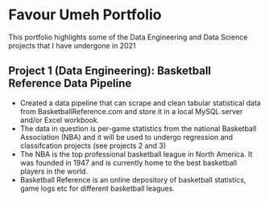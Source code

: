 # Favour Umeh Portfolio
This portfolio highlights some of the Data Engineering and Data Science projects that I have undergone in 2021

## Project 1 (Data Engineering): Basketball Reference Data Pipeline 
- Created a data pipeline that can scrape and clean tabular statistical data from BasketballReference.com and store it in a local MySQL server and/or Excel workbook. 
- The data in question is per-game statistics from the national Basketball Association (NBA) and it will be used to undergo regression and classifcation projects (see projects 2 and 3)
- The NBA is the top professional basketball league in North America. It was founded in 1947 and is currently home to the best basketball players in the world. 
- Basketball Reference is an online depository of basketball statistics, game logs etc for different basketball leagues.  
